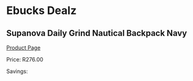 
# Ebucks Dealz
## Supanova Daily Grind Nautical Backpack Navy
[Product Page](https://www.ebucks.com/web/shop/productSelected.do?prodId=1218070492&catId=1218007340)

Price: R276.00

Savings: 


	